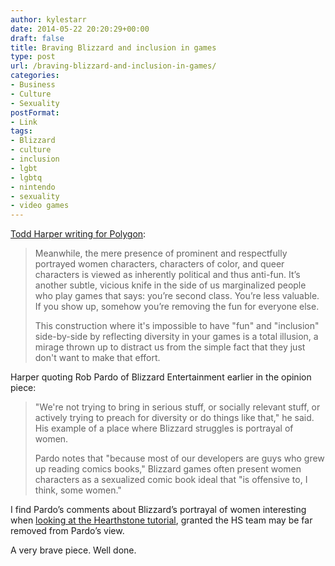 ```yaml
---
author: kylestarr
date: 2014-05-22 20:20:29+00:00
draft: false
title: Braving Blizzard and inclusion in games
type: post
url: /braving-blizzard-and-inclusion-in-games/
categories:
- Business
- Culture
- Sexuality
postFormat:
- Link
tags:
- Blizzard
- culture
- inclusion
- lgbt
- lgbtq
- nintendo
- sexuality
- video games
---
```


[Todd Harper writing for Polygon](http://www.polygon.com/2014/5/22/5741992/tomodachi-life-heroes-of-the-storm-blizzard-nintendo):


<blockquote>Meanwhile, the mere presence of prominent and respectfully portrayed women characters, characters of color, and queer characters is viewed as inherently political and thus anti-fun. It’s another subtle, vicious knife in the side of us marginalized people who play games that says: you’re second class. You’re less valuable. If you show up, somehow you’re removing the fun for everyone else.

This construction where it's impossible to have "fun" and "inclusion" side-by-side by reflecting diversity in your games is a total illusion, a mirage thrown up to distract us from the simple fact that they just don't want to make that effort.</blockquote>


Harper quoting Rob Pardo of Blizzard Entertainment earlier in the opinion piece:


<blockquote>"We're not trying to bring in serious stuff, or socially relevant stuff, or actively trying to preach for diversity or do things like that," he said. His example of a place where Blizzard struggles is portrayal of women.

Pardo notes that "because most of our developers are guys who grew up reading comics books," Blizzard games often present women characters as a sexualized comic book ideal that "is offensive to, I think, some women."</blockquote>


I find Pardo’s comments about Blizzard’s portrayal of women interesting when [looking at the Hearthstone tutorial](http://tsogaming.wordpress.com/2014/04/17/humanity-in-hearthstone/), granted the HS team may be far removed from Pardo’s view.

A very brave piece. Well done.
